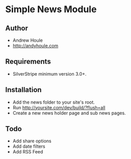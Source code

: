 Simple News Module
==================

## Author
* Andrew Houle
* http://andyhoule.com

## Requirements
* SilverStripe minimum version 3.0+.

## Installation
* Add the news folder to your site's root.
* Run http://yoursite.com/dev/build/?flush=all
* Create a new news holder page and sub news pages.

## Todo
* Add share options
* Add date filters
* Add RSS Feed


